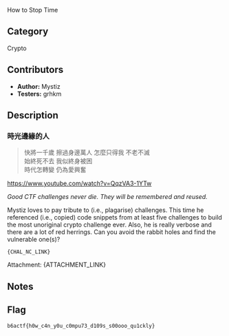 How to Stop Time

## Category

Crypto

## Contributors

-   **Author:** Mystiz
-   **Testers:** grhkm

## Description

### 時光邊緣的人

> 快將一千歲 擦過身邊萬人
> 怎麼只得我 不老不滅  
> 始終死不去 我似終身被困  
> 時代怎轉變 仍為愛興奮  

https://www.youtube.com/watch?v=QqzVA3-1YTw

_Good CTF challenges never die. They will be remembered and reused._

Mystiz loves to pay tribute to (i.e., plagarise) challenges. This time he referenced (i.e., copied) code snippets from at least five challenges to build the most unoriginal crypto challenge ever. Also, he is really verbose and there are a lot of red herrings. Can you avoid the rabbit holes and find the vulnerable one(s)?

```
{CHAL_NC_LINK}
```

Attachment: {ATTACHMENT_LINK}

## Notes

## Flag

`b6actf{h0w_c4n_y0u_c0mpu73_d109s_s00ooo_qu1ckly}`

